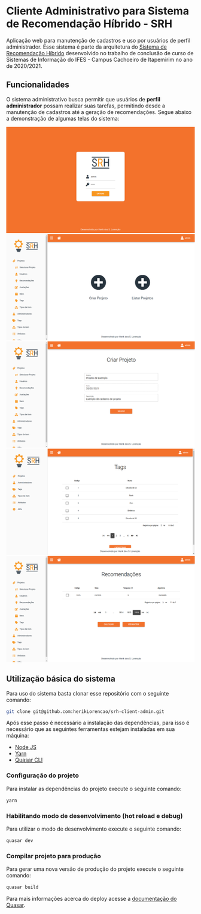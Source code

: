 # Cliente Administrativo para Sistema de Recomendação Híbrido - SRH

Aplicação web para manutenção de cadastros e uso por usuários de perfil administrador. Esse sistema é parte da arquitetura do [Sistema de Recomendação Híbrido](https://github.com/herikLorencao/srh-backend) desenvolvido no trabalho de conclusão de curso de Sistemas de Informação do IFES - Campus Cachoeiro de Itapemirim no ano de 2020/2021.

## Funcionalidades


O sistema administrativo busca permitir que usuários de **perfil administrador** possam realizar suas tarefas, permitindo desde a manutenção de cadastros até a geração de recomendações. Segue abaixo a demonstração de algumas telas do sistema:

![Tela de Login](docs/prints/adminLogin.png)
![Cadastro de Projeto](docs/prints/adminCriarProjeto.png)
![Cadastro de dados do Projeto](docs/prints/adminCriarProjetoForm.png)
![Listagem de Tags](docs/prints/adminTags.png)
![Listagem de Recomendações](docs/prints/adminRecomendacoes.png)

## Utilização básica do sistema

Para uso do sistema basta clonar esse repositório com o seguinte comando:

```bash
git clone git@github.com:herikLorencao/srh-client-admin.git
```

Após esse passo é necessário a instalação das dependências, para isso é necessário que as seguintes ferramentas estejam instaladas em sua máquina:

- [Node JS](https://nodejs.org/pt-br/)
- [Yarn](https://yarnpkg.com/)
- [Quasar CLI](https://quasar.dev/quasar-cli/installation)

### Configuração do projeto

Para instalar as dependências do projeto execute o seguinte comando:

```bash
yarn
```

### Habilitando modo de desenvolvimento (hot reload e debug)

Para utilizar o modo de desenvolvimento execute o seguinte comando:

```bash
quasar dev
```

### Compilar projeto para produção

Para gerar uma nova versão de produção do projeto execute o seguinte comando:

```bash
quasar build
```

Para mais informações acerca do deploy acesse a [documentação do Quasar](https://quasar.dev/quasar-cli/developing-spa/deploying#General-deployment).
